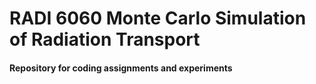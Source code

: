 # RADI 6060 Monte Carlo Simulation of Radiation Transport

#### Repository for coding assignments and experiments
